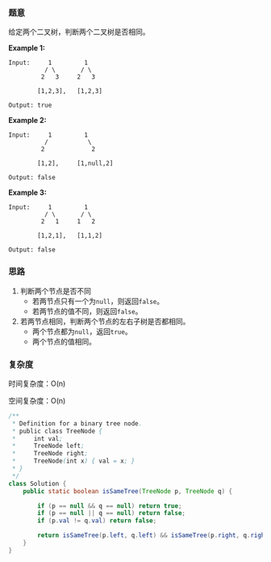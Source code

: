 ### 题意

给定两个二叉树，判断两个二叉树是否相同。

**Example 1:**

```
Input:     1         1
          / \       / \
         2   3     2   3

        [1,2,3],   [1,2,3]

Output: true

```

**Example 2:**

```
Input:     1         1
          /           \
         2             2

        [1,2],     [1,null,2]

Output: false

```

**Example 3:**

```
Input:     1         1
          / \       / \
         2   1     1   2

        [1,2,1],   [1,1,2]

Output: false
```

### 思路

1. 判断两个节点是否不同
   - 若两节点只有一个为`null`，则返回`false`。
   - 若两节点的值不同，则返回`false`。
2. 若两节点相同，判断两个节点的左右子树是否都相同。
   - 两个节点都为`null`，返回`true`。
   - 两个节点的值相同。

### 复杂度

时间复杂度：O(n)

空间复杂度：O(n)

```java
/**
 * Definition for a binary tree node.
 * public class TreeNode {
 *     int val;
 *     TreeNode left;
 *     TreeNode right;
 *     TreeNode(int x) { val = x; }
 * }
 */
class Solution {
    public static boolean isSameTree(TreeNode p, TreeNode q) {

        if (p == null && q == null) return true;
        if (p == null || q == null) return false;
        if (p.val != q.val) return false;

        return isSameTree(p.left, q.left) && isSameTree(p.right, q.right);
    }
}
```


